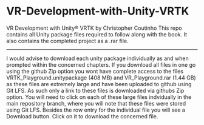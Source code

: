 # VR-Development-with-Unity-VRTK
VR Development with Unity® VRTK by Christopher Coutinho
This repo contains all Unity package files required to follow along with the book.
It also contains the completed project as a .rar file. 
**********************************
I would advise to download each unity package individually as and when prompted within the concerned chapters. If you download all files in one go using the github Zip option you wont have complete access to the files VRTK_Playground.unitypackage (408 MB) and VR_Playground.rar (1.44 GB) as these files are extremely large and have been uploaded to github using Git LFS. As such only a link to these files is downloaded via githubs Zip option.
You will need to click on each of these large files indvidually in the main repository branch, where you will note that these files were stored using Git LFS. Besides the row entry for the individual file you will see a Download button. Click on it to download the concerned file.  
